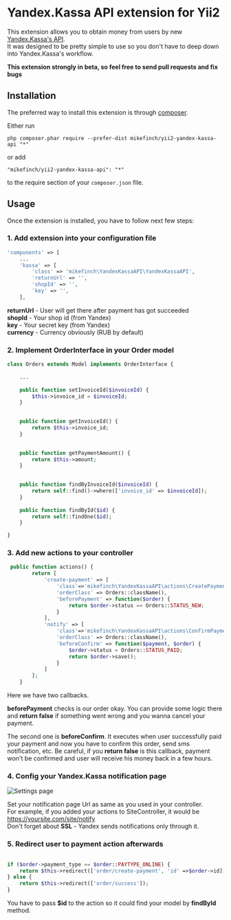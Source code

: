 Yandex.Kassa API extension for Yii2
===================================
This extension allows you to obtain money from users by new [Yandex.Kassa's API](https://kassa.yandex.ru/docs/checkout-api/).   
It was designed to be pretty simple to use so you don't have to deep down into Yandex.Kassa's workflow.

**This extension strongly in beta, so feel free to send pull requests and fix bugs**

Installation
------------

The preferred way to install this extension is through [composer](http://getcomposer.org/download/).

Either run

```
php composer.phar require --prefer-dist mikefinch/yii2-yandex-kassa-api "*"
```

or add

```
"mikefinch/yii2-yandex-kassa-api": "*"
```

to the require section of your `composer.json` file.


Usage
-----

Once the extension is installed, you have to follow next few steps:

###  1. Add extension into your configuration file

```php
'components' => [
    ...
    'kassa' => [
        'class' => 'mikefinch\YandexKassaAPI\YandexKassaAPI',
        'returnUrl' => '',
        'shopId' => '',
        'key' => '',
    ],
```

**returnUrl** - User will get there after payment has got succeeded  
**shopId** - Your shop id (from Yandex)  
**key** - Your secret key (from Yandex)  
**currency** - Currency obviously (RUB by default) 

###  2. Implement OrderInterface in your Order model

```php
class Orders extends Model implements OrderInterface {
    
    ...
      
    public function setInvoiceId($invoiceId) {
        $this->invoice_id = $invoiceId;
    }

    
    public function getInvoiceId() {
        return $this->invoice_id;
    }

    
    public function getPaymentAmount() {
        return $this->amount;
    }

    
    public function findByInvoiceId($invoiceId) {
        return self::find()->where(['invoice_id' => $invoiceId]);
    }
    
    public function findById($id) {
        return self::findOne($id);
    }

}

```
###  3. Add new actions to your controller 

```php
 public function actions() {
        return [
            'create-payment' => [
                'class'=>'mikefinch\YandexKassaAPI\actions\CreatePaymentAction',
                'orderClass' => Orders::className(),
                'beforePayment' => function($order) {
                    return $order->status == Orders::STATUS_NEW;
                }
            ],
            'notify' => [
                'class'=>'mikefinch\YandexKassaAPI\actions\ConfirmPaymentAction',
                'orderClass' => Orders::className(),
                'beforeConfirm' => function($payment, $order) {
                    $order->status = Orders::STATUS_PAID; 
                    return $order->save();
                }
            ]
        ];
    }

```

Here we have two callbacks.  

**beforePayment** checks is our order okay.
You can provide some logic there and **return false** if something went wrong and you wanna cancel your payment.

The second one is **beforeConfirm**. It executes when user successfully paid your payment
 and now you have to confirm this order, send sms notification, etc. 
 Be careful, if you **return false** is this callback, payment won't be confirmed and user will receive his money back in a few hours.

###  4. Config your Yandex.Kassa notification page

![Settings page](https://yastatic.net/doccenter/images/support.yandex.ru/ru/checkout/freeze/twhOFiPLqML0235O-XsmyV9ztM8.png) 

Set your notification page Url as same as you used in your controller.  
For example, if you added your actions to SiteController, it would be https://yoursite.com/site/notify  
Don't forget about **SSL** - Yandex sends notifications only through it.


###  5. Redirect user to payment action afterwards
```php

if ($order->payment_type == $order::PAYTYPE_ONLINE) {
    return $this->redirect(['order/create-payment', 'id' =>$order->id]);
} else {
    return $this->redirect(['order/success']);
}
```

You have to pass **$id** to the action so it could find your model by **findById** method.



